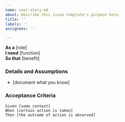 ```yaml
---
name: user-story.md
about: Describe this issue template's purpose here.
title: ''
labels: ''
assignees: ''

---
```


**As a** [role]  
**I need** [function]  
**So that** [benefit]  

### Details and Assumptions
- [document what you know]  

### Acceptance Criteria     
```gherkin
Given [some context]
When [certain action is taken]
Then [the outcome of action is observed]
